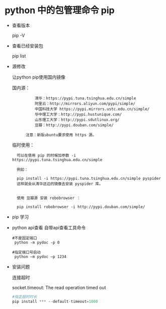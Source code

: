 # python 中的包管理命令 pip

- 查看版本 

    pip -V

- 查看已经安装包 

    pip list

- 源修改

    让python pip使用国内镜像
 
    国内源：

                清华：https://pypi.tuna.tsinghua.edu.cn/simple
                阿里云：http://mirrors.aliyun.com/pypi/simple/
                中国科技大学 https://pypi.mirrors.ustc.edu.cn/simple/
                华中理工大学：http://pypi.hustunique.com/
                山东理工大学：http://pypi.sdutlinux.org/ 
                豆瓣：http://pypi.douban.com/simple/

            注意：新版ubuntu要求使用 https 源。
    临时使用：

        可以在使用 pip 的时候加参数 -i https://pypi.tuna.tsinghua.edu.cn/simple

        例如：
        
        pip install -i https://pypi.tuna.tsinghua.edu.cn/simple pyspider
        这样就会从清华这边的镜像去安装 pyspider 库。


        使用 豆瓣源 安装 robobrowser ：
        
        pip install robobrowser -i http://pypi.douban.com/simple/

- pip 学习

- python api查看 自带api查看工具命令

    ```shell
    #不是固定端口
     python -m pydoc -p 0

    #指定端口号启动
     python –m pydoc –p 1234
    ```

- 安装问题 

    连接超时

    socket.timeout: The read operation timed out

    ```python
    #指定超时时长
    pip install *** --default-timeout=1000
    ```